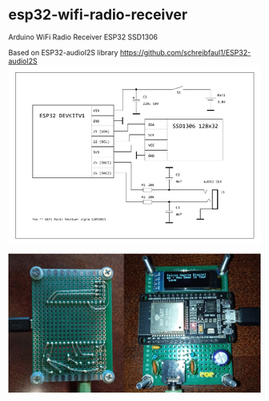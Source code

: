 # esp32-wifi-radio-receiver
Arduino WiFi Radio Receiver ESP32 SSD1306

Based on ESP32-audioI2S library https://github.com/schreibfaul1/ESP32-audioI2S
![circuit-diagram](https://github.com/cat012/esp32-wifi-radio-receiver/blob/main/wifi-radio-circuit.gif)

![circuit-diagram](https://github.com/cat012/esp32-wifi-radio-receiver/blob/main/wifi-radio-board.jpg)
